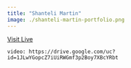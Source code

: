 ```yaml
---
title: "Shanteli Martin"
image: ./shanteli-martin-portfolio.png
---
```


[Visit Live](https://shantellmartin.art/)

`video: https://drive.google.com/uc?id=1JLwYGopcZ7iUiRWGmf3p2Boy7XBcYRbt`